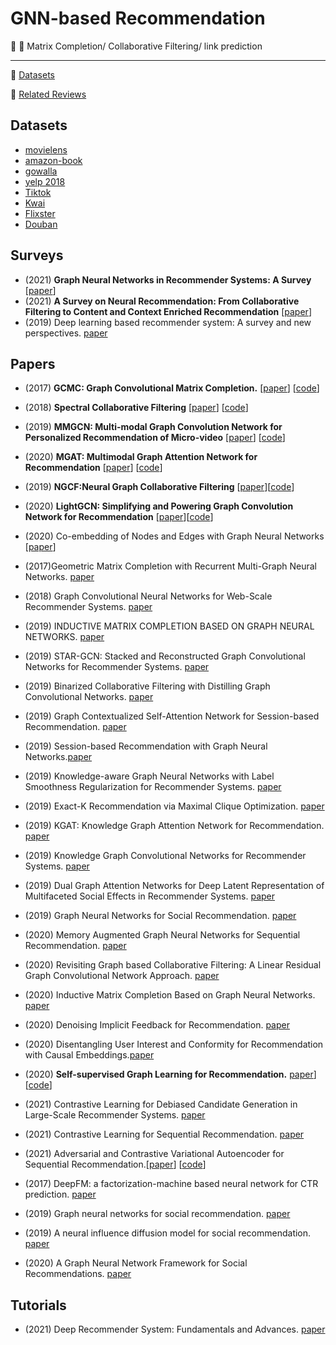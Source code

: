 # GNN-based Recommendation

:memo: :high_brightness: Matrix Completion/ Collaborative Filtering/ link prediction 

***
:high_brightness: [Datasets](#datasets)

:high_brightness: [Related Reviews](#related-reviews)


## Datasets
- [movielens](https://grouplens.org/datasets/movielens/)
- [amazon-book](https://jmcauley.ucsd.edu/data/amazon/)
- [gowalla](https://snap.stanford.edu/data/loc-gowalla.html)
- [yelp 2018](https://www.yelp.com/dataset)
- [Tiktok](http://ai-lab-challenge.bytedance.com/tce/vc/)
- [Kwai](https://www.kuaishou.com/activity/uimc)
- [Flixster](https://figshare.com/articles/dataset/Flixster-dataset_zip/5677741)
- [Douban](https://www.heywhale.com/mw/dataset/58acf6f1d2445916845b4033)



##  Surveys
- (2021) **Graph Neural Networks in Recommender Systems: A Survey** [[paper](https://arxiv.org/pdf/2011.02260.pdf)]
- (2021) **A Survey on Neural Recommendation: From Collaborative Filtering to Content and Context Enriched Recommendation** [[paper](https://www.zhuanzhi.ai/paper/cbf33028b44f85138520717fd1d72792)]
- (2019) Deep learning based recommender system: A survey and new perspectives. [paper](https://arxiv.org/pdf/1707.07435.pdf)


## Papers
- (2017) **GCMC: Graph Convolutional Matrix Completion.** [[paper](https://arxiv.org/abs/1706.02263)] [[code](https://github.com/hengruizhang98/GCMC-Pytorch-dgl)]
- (2018) **Spectral Collaborative Filtering** [[paper](https://arxiv.org/abs/1808.10523)] [[code](https://github.com/lzheng21/SpectralCF)]
- (2019) **MMGCN: Multi-modal Graph Convolution Network for Personalized Recommendation of Micro-video** [[paper](http://staff.ustc.edu.cn/~hexn/papers/mm19-MMGCN.pdf)] [[code](https://github.com/weiyinwei/MMGCN)]
- (2020) **MGAT: Multimodal Graph Attention Network for Recommendation** [[paper](https://www.researchgate.net/profile/Zhulin-Tao/publication/341324971_MGAT_Multimodal_Graph_Attention_Network_for_Recommendation/links/60535c5d299bf17367521ac4/MGAT-Multimodal-Graph-Attention-Network-for-Recommendation.pdf)] [[code]( https://github.com/zltao/MGAT)]
- (2019) **NGCF:Neural Graph Collaborative Filtering** [[paper](https://arxiv.org/abs/1905.08108)][[code]( https://github.com/xiangwang1223/neural_graph_collaborative_filtering)]
- (2020) **LightGCN: Simplifying and Powering Graph Convolution Network for Recommendation** [[paper](https://arxiv.org/abs/2002.02126)][[code](https://github.com/gusye1234/pytorch-light-gcn)]
- (2020) Co-embedding of Nodes and Edges with Graph Neural Networks [[paper](https://arxiv.org/abs/2010.13242)]
- (2017)Geometric Matrix Completion with Recurrent Multi-Graph Neural Networks. [paper](https://arxiv.org/abs/1704.06803)
- (2018) Graph Convolutional Neural Networks for Web-Scale Recommender Systems. [paper](https://arxiv.org/abs/1806.01973)
- (2019) INDUCTIVE MATRIX COMPLETION BASED ON GRAPH NEURAL NETWORKS. [paper](https://arxiv.org/abs/1904.12058)

   

- (2019) STAR-GCN: Stacked and Reconstructed Graph Convolutional Networks for Recommender Systems. [paper](https://arxiv.org/pdf/1905.13129.pdf)

   
    
- (2019) Binarized Collaborative Filtering with Distilling Graph Convolutional Networks. [paper](https://arxiv.org/pdf/1906.01829.pdf)

   
    
- (2019) Graph Contextualized Self-Attention Network for Session-based Recommendation. [paper](https://www.ijcai.org/proceedings/2019/0547.pdf)
   
   
- (2019) Session-based Recommendation with Graph Neural Networks.[paper](https://arxiv.org/pdf/1811.00855.pdf)

    
    

   

- (2019) Knowledge-aware Graph Neural Networks with Label Smoothness Regularization for Recommender Systems. [paper](https://arxiv.org/pdf/1905.04413)

   

- (2019) Exact-K Recommendation via Maximal Clique Optimization. [paper](https://arxiv.org/pdf/1905.07089)

   

- (2019) KGAT: Knowledge Graph Attention Network for Recommendation. [paper](https://arxiv.org/pdf/1905.07854)

    
    
- (2019) Knowledge Graph Convolutional Networks for Recommender Systems. [paper](https://arxiv.org/pdf/1904.12575.pdf)

   
    
- (2019) Dual Graph Attention Networks for Deep Latent Representation of Multifaceted Social Effects in Recommender Systems. [paper](https://arxiv.org/pdf/1903.10433.pdf)

    
- (2019) Graph Neural Networks for Social Recommendation. [paper](https://arxiv.org/pdf/1902.07243.pdf)

   

- (2020) Memory Augmented Graph Neural Networks for Sequential Recommendation. [paper](https://arxiv.org/abs/1912.11730)


- (2020) Revisiting Graph based Collaborative Filtering: A Linear Residual Graph Convolutional Network Approach. [paper](https://arxiv.org/abs/2001.10167)

	
- (2020) Inductive Matrix Completion Based on Graph Neural Networks. [paper](https://openreview.net/pdf?id=ByxxgCEYDS)

	

- (2020) Denoising Implicit Feedback for Recommendation. [paper](https://arxiv.org/abs/2006.04153)

	

- (2020) Disentangling User Interest and Conformity for Recommendation with Causal Embeddings.[paper](https://arxiv.org/abs/2006.11011)

	

- (2020) **Self-supervised Graph Learning for Recommendation.**  [paper](https://arxiv.org/pdf/2010.10783.pdf)] [[code](https://github.com/wujcan/SGL)]

	
	


- (2021) Contrastive Learning for Debiased Candidate Generation in Large-Scale Recommender Systems. [paper](https://arxiv.org/abs/2005.12964) 

	

- (2021) Contrastive Learning for Sequential Recommendation. [paper](https://arxiv.org/abs/2010.14395)

	

- (2021) Adversarial and Contrastive Variational Autoencoder for Sequential Recommendation.[[paper](https://arxiv.org/pdf/2103.10693.pdf)] [[code](https://github.com/ACVAE/ACVAE-PyTorch)]

	






	

- (2017) DeepFM: a factorization-machine based neural network for CTR prediction. [paper](https://arxiv.org/pdf/1703.04247.pdf)

	


	
	
- (2019) Graph neural networks for social recommendation. [paper](https://arxiv.org/pdf/1902.07243.pdf)

	

- (2019) A neural influence diffusion model for social recommendation. [paper](https://arxiv.org/pdf/1904.10322.pdf)

	

- (2020) A Graph Neural Network Framework for Social Recommendations. [paper](https://ieeexplore.ieee.org/abstract/document/9139346)

	
## Tutorials
- (2021) Deep Recommender System: Fundamentals and Advances. [paper](https://deeprs-tutorial.github.io)
